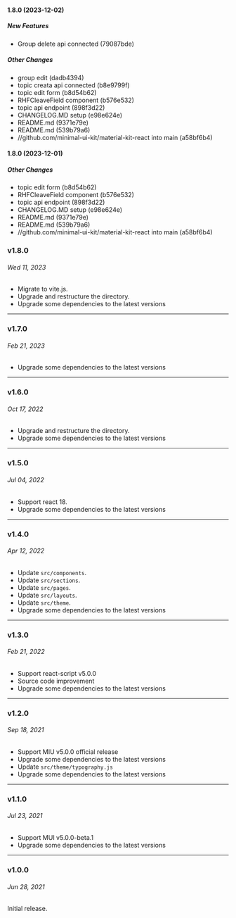#### 1.8.0 (2023-12-02)

##### New Features

*  Group delete api connected (79087bde)

##### Other Changes

*  group edit (dadb4394)
*  topic creata api connected (b8e9799f)
*  topic edit form (b8d54b62)
*  RHFCleaveField component (b576e532)
*  topic api endpoint (898f3d22)
*  CHANGELOG.MD setup (e98e624e)
*  README.md (9371e79e)
*  README.md (539b79a6)
* //github.com/minimal-ui-kit/material-kit-react into main (a58bf6b4)

#### 1.8.0 (2023-12-01)

##### Other Changes

*  topic edit form (b8d54b62)
*  RHFCleaveField component (b576e532)
*  topic api endpoint (898f3d22)
*  CHANGELOG.MD setup (e98e624e)
*  README.md (9371e79e)
*  README.md (539b79a6)
* //github.com/minimal-ui-kit/material-kit-react into main (a58bf6b4)

### v1.8.0

###### Wed 11, 2023

- Migrate to vite.js.
- Upgrade and restructure the directory.
- Upgrade some dependencies to the latest versions

---

### v1.7.0

###### Feb 21, 2023

- Upgrade some dependencies to the latest versions

---

### v1.6.0

###### Oct 17, 2022

- Upgrade and restructure the directory.
- Upgrade some dependencies to the latest versions

---

### v1.5.0

###### Jul 04, 2022

- Support react 18.
- Upgrade some dependencies to the latest versions

---

### v1.4.0

###### Apr 12, 2022

- Update `src/components`.
- Update `src/sections`.
- Update `src/pages`.
- Update `src/layouts`.
- Update `src/theme`.
- Upgrade some dependencies to the latest versions

---

### v1.3.0

###### Feb 21, 2022

- Support react-script v5.0.0
- Source code improvement
- Upgrade some dependencies to the latest versions

---

### v1.2.0

###### Sep 18, 2021

- Support MIU v5.0.0 official release
- Upgrade some dependencies to the latest versions
- Update `src/theme/typography.js`
- Upgrade some dependencies to the latest versions

---

### v1.1.0

###### Jul 23, 2021

- Support MUI v5.0.0-beta.1
- Upgrade some dependencies to the latest versions

---

### v1.0.0

###### Jun 28, 2021

Initial release.
